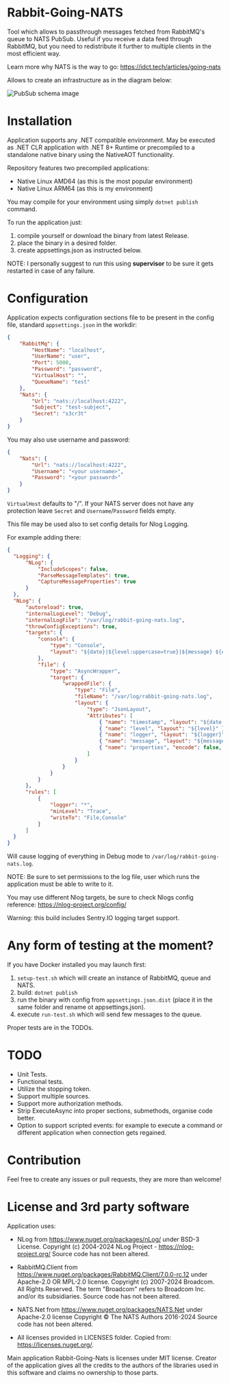 Rabbit-Going-NATS
=================

Tool which allows to passthrough messages fetched from RabbitMQ's queue to NATS
PubSub. Useful if you receive a data feed through RabbitMQ, but you need to
redistribute it further to multiple clients in the most efficient way.

Learn more why NATS is the way to go: https://idct.tech/articles/going-nats

Allows to create an infrastructure as in the diagram below:

![PubSub schema image](.github/diagram.png "PubSub Schema Image")

# Installation

Application supports any .NET compatible environment. May be executed as .NET
CLR application with .NET 8+ Runtime or precompiled to a standalone native
binary using the NativeAOT functionality.

Repository features two precompiled applications:
* Native Linux AMD64 (as this is the most popular environment)
* Native Linux ARM64 (as this is my environment)

You may compile for your environment using simply `dotnet publish` command.

To run the application just:
1) compile yourself or download the binary from latest Release.
2) place the binary in a desired folder.
3) create appsettings.json as instructed below.

NOTE: I personally suggest to run this using **supervisor** to be sure it gets
restarted in case of any failure.

# Configuration

Application expects configuration sections file to be present in the config file,
standard `appsettings.json` in the workdir:

```json
{
    "RabbitMq": {
        "HostName": "localhost",
        "UserName": "user",
        "Port": 5000,
        "Password": "password",
        "VirtualHost": "",
        "QueueName": "test"
    },
    "Nats": {
        "Url": "nats://localhost:4222",
        "Subject": "test-subject",
        "Secret": "s3cr3t"
    }
}
```

You may also use username and password:
```json
{
    "Nats": {
        "Url": "nats://localhost:4222",
        "Username": "<your username>",
        "Password": "<your password>"
    }
}
```
`VirtualHost` defaults to "/".
If your NATS server does not have any protection leave `Secret` and `Username`/`Password` fields empty.

This file may be used also to set config details for Nlog Logging.

For example adding there:
```json
{
  "Logging": {
      "NLog": {
          "IncludeScopes": false,
          "ParseMessageTemplates": true,
          "CaptureMessageProperties": true
      }
  },
  "NLog": {
      "autoreload": true,
      "internalLogLevel": "Debug",
      "internalLogFile": "/var/log/rabbit-going-nats.log",
      "throwConfigExceptions": true,
      "targets": {
          "console": {
              "type": "Console",
              "layout": "${date}|${level:uppercase=true}|${message} ${exception:format=tostring}|${logger}|${all-event-properties}"
          },
          "file": {
              "type": "AsyncWrapper",
              "target": {
                  "wrappedFile": {
                      "type": "File",
                      "fileName": "/var/log/rabbit-going-nats.log",
                      "layout": {
                          "type": "JsonLayout",
                          "Attributes": [
                              { "name": "timestamp", "layout": "${date:format=o}" },
                              { "name": "level", "layout": "${level}" },
                              { "name": "logger", "layout": "${logger}" },
                              { "name": "message", "layout": "${message:raw=true}" },
                              { "name": "properties", "encode": false, "layout": { "type": "JsonLayout", "includeallproperties": "true" } }
                          ]
                      }
                  }
              }
          }
      },
      "rules": [
          {
              "logger": "*",
              "minLevel": "Trace",
              "writeTo": "File,Console"
          }
      ]
  }
}
```

Will cause logging of everything in Debug mode to
`/var/log/rabbit-going-nats.log`.

NOTE: Be sure to set permissions to the log file, user which runs the
application must be able to write to it.

You may use different Nlog targets, be sure to check Nlogs config reference:
https://nlog-project.org/config/

Warning: this build includes Sentry.IO logging target support.

# Any form of testing at the moment?

If you have Docker installed you may launch first:

1. `setup-test.sh` which will create an instance of RabbitMQ, queue and NATS.
2. build: `dotnet publish`
3. run the binary with config from `appsettings.json.dist` (place it in the same
folder and rename ot appsettings.json).
4. execute `run-test.sh` which will send few messages to the queue.

Proper tests are in the TODOs.

# TODO

* Unit Tests.
* Functional tests.
* Utilize the stopping token.
* Support multiple sources.
* Support more authorization methods.
* Strip ExecuteAsync into proper sections, submethods, organise code better.
* Option to support scripted events: for example to execute a command or
different application when connection gets regained.

# Contribution

Feel free to create any issues or pull requests, they are more than welcome!

# License and 3rd party software

Application uses:

* NLog from https://www.nuget.org/packages/nLog/ under BSD-3 License.
Copyright (c) 2004-2024 NLog Project - https://nlog-project.org/
Source code has not been altered.

* RabbitMQ.Client from https://www.nuget.org/packages/RabbitMQ.Client/7.0.0-rc.12
under Apache-2.0 OR MPL-2.0 license.
Copyright (c) 2007-2024 Broadcom. All Rights Reserved. The term "Broadcom" refers to Broadcom Inc. and/or its subsidiaries.
Source code has not been altered.

* NATS.Net from https://www.nuget.org/packages/NATS.Net
under Apache-2.0 license
Copyright © The NATS Authors 2016-2024
Source code has not been altered.

* All licenses provided in LICENSES folder.
Copied from: https://licenses.nuget.org/.

Main application Rabbit-Going-Nats is licenses under MIT license.
Creator of the application gives all the credits to the authors of the libraries
used in this software and claims no ownership to those parts.